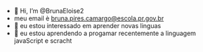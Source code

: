 - 👋 Hi, I’m @BrunaEloise2
- meu email è bruna.pires.camargo@escola.pr.gov.br
- 👀 eu estou interessado em aprender novas linguas 
- 🌱 eu estou aprendendo a progamar recentemente a linguagem javaScript e scracht 
<!---
BrunaEloise2/BrunaEloise2 is a ✨ special ✨ repository because its `README.md` (this file) appears on your GitHub profile.
You can click the Preview link to take a look at your changes.
--->
